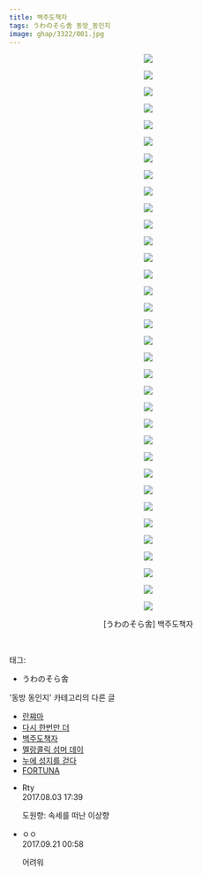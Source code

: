 ```yaml
---
title: 백주도책자
tags: うわのそら舎 동방_동인지
image: ghap/3322/001.jpg
---
```

<div class="article">
<p style="text-align: center; clear: none; float: none;"><img src="{{ site.nasurl }}/ghap/3322/001.jpg"/></p>
<p style="text-align: center; clear: none; float: none;"><img src="{{ site.nasurl }}/ghap/3322/002.jpg"/></p>
<p style="text-align: center; clear: none; float: none;"><img src="{{ site.nasurl }}/ghap/3322/003.jpg"/></p>
<p style="text-align: center; clear: none; float: none;"><img src="{{ site.nasurl }}/ghap/3322/004.jpg"/></p>
<p style="text-align: center; clear: none; float: none;"><img src="{{ site.nasurl }}/ghap/3322/005.jpg"/></p>
<p style="text-align: center; clear: none; float: none;"><img src="{{ site.nasurl }}/ghap/3322/006.jpg"/></p>
<p style="text-align: center; clear: none; float: none;"><img src="{{ site.nasurl }}/ghap/3322/007.jpg"/></p>
<p style="text-align: center; clear: none; float: none;"><img src="{{ site.nasurl }}/ghap/3322/008.jpg"/></p>
<p style="text-align: center; clear: none; float: none;"><img src="{{ site.nasurl }}/ghap/3322/009.jpg"/></p>
<p style="text-align: center; clear: none; float: none;"><img src="{{ site.nasurl }}/ghap/3322/010.jpg"/></p>
<p style="text-align: center; clear: none; float: none;"><img src="{{ site.nasurl }}/ghap/3322/011.jpg"/></p>
<p style="text-align: center; clear: none; float: none;"><img src="{{ site.nasurl }}/ghap/3322/012.jpg"/></p>
<p style="text-align: center; clear: none; float: none;"><img src="{{ site.nasurl }}/ghap/3322/013.jpg"/></p>
<p style="text-align: center; clear: none; float: none;"><img src="{{ site.nasurl }}/ghap/3322/014.jpg"/></p>
<p style="text-align: center; clear: none; float: none;"><img src="{{ site.nasurl }}/ghap/3322/015.jpg"/></p>
<p style="text-align: center; clear: none; float: none;"><img src="{{ site.nasurl }}/ghap/3322/016.jpg"/></p>
<p style="text-align: center; clear: none; float: none;"><img src="{{ site.nasurl }}/ghap/3322/017.jpg"/></p>
<p style="text-align: center; clear: none; float: none;"><img src="{{ site.nasurl }}/ghap/3322/018.jpg"/></p>
<p style="text-align: center; clear: none; float: none;"><img src="{{ site.nasurl }}/ghap/3322/019.jpg"/></p>
<p style="text-align: center; clear: none; float: none;"><img src="{{ site.nasurl }}/ghap/3322/020.jpg"/></p>
<p style="text-align: center; clear: none; float: none;"><img src="{{ site.nasurl }}/ghap/3322/021.jpg"/></p>
<p style="text-align: center; clear: none; float: none;"><img src="{{ site.nasurl }}/ghap/3322/022.jpg"/></p>
<p style="text-align: center; clear: none; float: none;"><img src="{{ site.nasurl }}/ghap/3322/023.jpg"/></p>
<p style="text-align: center; clear: none; float: none;"><img src="{{ site.nasurl }}/ghap/3322/024.jpg"/></p>
<p style="text-align: center; clear: none; float: none;"><img src="{{ site.nasurl }}/ghap/3322/025.jpg"/></p>
<p style="text-align: center; clear: none; float: none;"><img src="{{ site.nasurl }}/ghap/3322/026.jpg"/></p>
<p style="text-align: center; clear: none; float: none;"><img src="{{ site.nasurl }}/ghap/3322/027.jpg"/></p>
<p style="text-align: center; clear: none; float: none;"><img src="{{ site.nasurl }}/ghap/3322/028.jpg"/></p>
<p style="text-align: center; clear: none; float: none;"><img src="{{ site.nasurl }}/ghap/3322/029.jpg"/></p>
<p style="text-align: center; clear: none; float: none;"><img src="{{ site.nasurl }}/ghap/3322/030.jpg"/></p>
<p style="text-align: center; clear: none; float: none;"><img src="{{ site.nasurl }}/ghap/3322/031.jpg"/></p>
<p style="text-align: center; clear: none; float: none;"><img src="{{ site.nasurl }}/ghap/3322/032.jpg"/></p>
<p style="text-align: center; clear: none; float: none;"><img src="{{ site.nasurl }}/ghap/3322/033.jpg"/></p>
<p style="text-align: center; clear: none; float: none;"><img src="{{ site.nasurl }}/ghap/3322/034.jpg"/></p>
<p style="text-align: center; clear: none; float: none;"> [うわのそら舎] 백주도책자 </p>
<p><br/></p>
</div><div class="tagTrail">
<p>태그: </p>
<ul>
<li>うわのそら舎</li>
</ul>
</div><div class="another">
<p>'동방 동인지' 카테고리의 다른 글</p>
<ul>
<li><a href="/2017-06-01-ghap_3324">란쨔마</a></li>
<li><a href="/2017-06-01-ghap_3323">다시 한번만 더</a></li>
<li><a href="/2017-06-01-ghap_3322">백주도책자</a></li>
<li><a href="/2017-06-01-ghap_3321">멜랑콜릭 섬머 데이</a></li>
<li><a href="/2017-06-01-ghap_3320">누에 성지를 걷다</a></li>
<li><a href="/2017-06-01-ghap_3319">FORTUNA</a></li>
</ul>
</div><div class="cb_module cb_fluid">
<div class="cb_wrt cb_profile">
<div class="comment">
<ul>
<li class="cb_thumb_off" id="comment15051138">
<div class="cb_comment_area">
<div class="cb_info_area">
<div class="cb_section">
<span class="cb_nick_name">Rty</span>
</div>
<div class="cb_section">
<span class="cb_date">2017.08.03 17:39 </span>
</div>
</div>
<div class="cb_dsc_comment">
<p class="cb_dsc">
											도원향: 속세를 떠난 이상향
										</p>
</div>
</div></li>
<li class="cb_thumb_off" id="comment15087322">
<div class="cb_comment_area">
<div class="cb_info_area">
<div class="cb_section">
<span class="cb_nick_name">ㅇㅇ</span>
</div>
<div class="cb_section">
<span class="cb_date">2017.09.21 00:58 </span>
</div>
</div>
<div class="cb_dsc_comment">
<p class="cb_dsc">
											어려워
										</p>
</div>
</div></li>
</ul>
</div>
</div><!-- commentList close -->
</div>